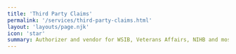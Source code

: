 ```yaml
---
title: 'Third Party Claims'
permalink: '/services/third-party-claims.html'
layout: 'layouts/page.njk'
icon: 'star'
summary: Authorizer and vendor for WSIB, Veterans Affairs, NIHB and most third party insurances.
---
```

